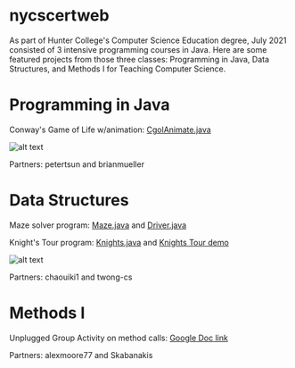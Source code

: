# nycscertweb

As part of Hunter College's Computer Science Education degree, July 2021 consisted of 3 intensive programming courses in Java. Here are some featured projects from those three classes: Programming in Java, Data Structures, and Methods I for Teaching Computer Science.

# Programming in Java
Conway's Game of Life w/animation: [CgolAnimate.java](https://github.com/hunter-teacher-cert/work_csci70900-onlinecsteacher/blob/master/4/CgolAnimate.java)

![alt text](https://upload.wikimedia.org/wikipedia/commons/e/e5/Gospers_glider_gun.gif)

Partners: petertsun and brianmueller

# Data Structures
Maze solver program: [Maze.java](https://github.com/hunter-teacher-cert/work_csci70900-onlinecsteacher/blob/master/ds/maze/Maze.java) and [Driver.java](https://github.com/hunter-teacher-cert/work_csci70900-onlinecsteacher/blob/master/ds/maze/Driver.java)

Knight's Tour program: [Knights.java](https://github.com/hunter-teacher-cert/work_csci70900-onlinecsteacher/blob/master/ds/knights/Knights.java) and [Knights Tour demo](Knights_movie.mov)

![alt text](https://upload.wikimedia.org/wikipedia/commons/c/ca/Knights-Tour-Animation.gif)

Partners: chaouiki1 and twong-cs

# Methods I
Unplugged Group Activity on method calls:
[Google Doc link](https://docs.google.com/document/d/1RVZExBM5fEi9dlxuF531NjxR1GEzJaLMe5nLaNlf_bY/edit?usp=sharing)

Partners: alexmoore77 and Skabanakis
